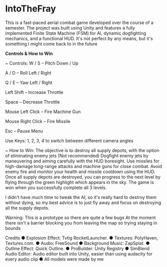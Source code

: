 # IntoTheFray
This is a fast-paced aerial combat game developed over the course of a semester. The project was built using Unity and features a fully implemented Finite State Machine (FSM) for AI, dynamic dogfighting mechanics, and a functional HUD. It's not perfect by any means, but it's something I might come back to in the future


**Controls & How to Win**

~ Controls:
W / S – Pitch Down / Up

A / D – Roll Left / Right

Q / E – Yaw Left / Right

Left Shift – Increase Throttle

Space – Decrease Throttle

Mouse Left Click – Fire Machine Gun

Mouse Right Click – Fire Missile

Esc – Pause Menu

Use Keys: 1, 2, 3, 4 to switch between different camera angles

~ How to Win:
The objective is to destroy all supply depots, with the option of eliminating enemy jets (Not recommended)
Dogfight enemy jets by maneuvering and aiming carefully with the HUD boresight.
Use missiles for high-damage long-range attacks and machine guns for close combat.
Avoid enemy fire and monitor your health and missile cooldown using the HUD.
Once all supply depots are destroyed, you can progress to the next level by flying through the green highlight which appears in the sky.
The game is won when you successfully complete all 3 levels.


I didn't have much time to tweak the AI, so it's really hard to destroy them without dying, so my best advice is to just fly away and focus on destroying all the supply depots.

Warning: This is a prototype so there are quite a few bugs
At the moment there isn't a barrier blocking you from leaving the map so trying staying in bounds


Credits
● Explosion Effect: Tvtig RocketLauncher.
● Textures: PolyHaven, Textures.com.
● Audio: FreeSound
● Background Music: ZapSplat.
● Outline Effect: Quick Outline.
● ProBuilder: Unity Registry
● SimBlend Audio Editor: Audio editor built into Unity, easier than using audacity for every audio clip
● All models were made by me

